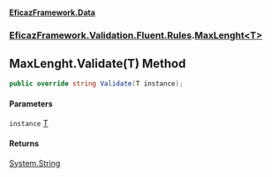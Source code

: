 #### [EficazFramework.Data](EficazFrameworkData.md 'EficazFramework Data')
### [EficazFramework.Validation.Fluent.Rules](EficazFrameworkData.md#EficazFramework.Validation.Fluent.Rules 'EficazFramework.Validation.Fluent.Rules').[MaxLenght&lt;T&gt;](EficazFramework.Validation.Fluent.Rules/MaxLenght_T_.md 'EficazFramework.Validation.Fluent.Rules.MaxLenght<T>')

## MaxLenght<T>.Validate(T) Method

```csharp
public override string Validate(T instance);
```
#### Parameters

<a name='EficazFramework.Validation.Fluent.Rules.MaxLenght_T_.Validate(T).instance'></a>

`instance` [T](EficazFramework.Validation.Fluent.Rules/MaxLenght_T_.md#EficazFramework.Validation.Fluent.Rules.MaxLenght_T_.T 'EficazFramework.Validation.Fluent.Rules.MaxLenght<T>.T')

#### Returns
[System.String](https://docs.microsoft.com/en-us/dotnet/api/System.String 'System.String')